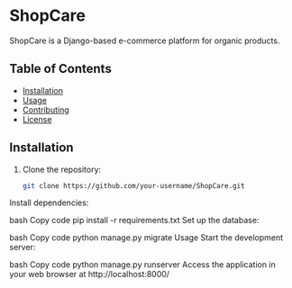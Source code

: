 # ShopCare

ShopCare is a Django-based e-commerce platform for organic products.

## Table of Contents

- [Installation](#installation)
- [Usage](#usage)
- [Contributing](#contributing)
- [License](#license)

## Installation

1. Clone the repository:
   ```bash
   git clone https://github.com/your-username/ShopCare.git
Install dependencies:

bash
Copy code
pip install -r requirements.txt
Set up the database:

bash
Copy code
python manage.py migrate
Usage
Start the development server:

bash
Copy code
python manage.py runserver
Access the application in your web browser at http://localhost:8000/



